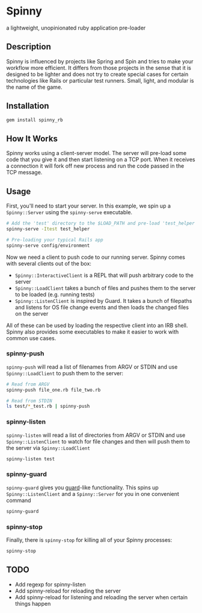 # Spinny

a lightweight, unopinionated ruby application pre-loader

## Description

Spinny is influenced by projects like Spring and Spin and tries to make your workflow more efficient.
It differs from those projects in the sense that it is designed to be lighter and does not try to
create special cases for certain technologies like Rails or particular test runners.
Small, light, and modular is the name of the game.

## Installation

```sh
gem install spinny_rb
```

## How It Works

Spinny works using a client-server model.
The server will pre-load some code that you give it and then start listening on a TCP port.
When it receives a connection it will fork off new process and run the code passed in the TCP message.

## Usage

First, you'll need to start your server.
In this example, we spin up a `Spinny::Server` using the `spinny-serve` executable.

```sh
# Add the 'test' directory to the $LOAD_PATH and pre-load 'test_helper'
spinny-serve -Itest test_helper

# Pre-loading your typical Rails app
spinny-serve config/environment
```

Now we need a client to push code to our running server.
Spinny comes with several clients out of the box:

* `Spinny::InteractiveClient` is a REPL that will push arbitrary code to the server
* `Spinny::LoadClient` takes a bunch of files and pushes them to the server to be loaded (e.g. running tests)
* `Spinny::ListenClient` is inspired by Guard. It takes a bunch of filepaths and listens for OS file change events and then loads the changed files on the server

All of these can be used by loading the respective client into an IRB shell.
Spinny also provides some executables to make it easier to work with common use cases.

### spinny-push

`spinny-push` will read a list of filenames from ARGV or STDIN and use `Spinny::LoadClient` to push them to the server:

```sh
# Read from ARGV
spinny-push file_one.rb file_two.rb

# Read from STDIN
ls test/*_test.rb | spinny-push
```

### spinny-listen

`spinny-listen` will read a list of directories from ARGV or STDIN and use `Spinny::ListenClient` to watch for file changes and then will push them to the server via `Spinny::LoadClient`

```sh
spinny-listen test
```

### spinny-guard

`spinny-guard` gives you [guard](https://github.com/guard/guard)-like functionality. This spins up `Spinny::ListenClient` and a `Spinny::Server` for you in one convenient command

```sh
spinny-guard
```

### spinny-stop

Finally, there is `spinny-stop` for killing all of your Spinny processes:

```sh
spinny-stop
```

## TODO

* Add regexp for spinny-listen
* Add spinny-reload for reloading the server
* Add spinny-reload for listening and reloading the server when certain things happen
